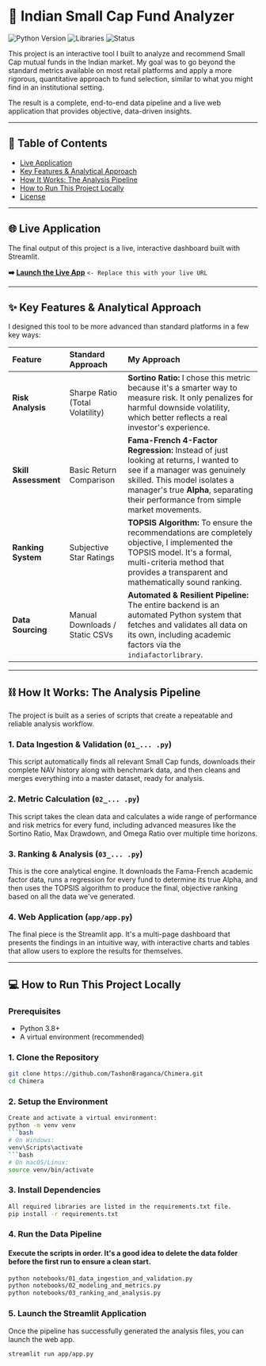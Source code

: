 # 🚀 Indian Small Cap Fund Analyzer

![Python Version](https://img.shields.io/badge/Python-3.8%2B-blue)
![Libraries](https://img.shields.io/badge/Libraries-Pandas%20%7C%20Streamlit%20%7C%20Plotly-orange)
![Status](https://img.shields.io/badge/Status-Complete-brightgreen)

This project is an interactive tool I built to analyze and recommend Small Cap mutual funds in the Indian market. My goal was to go beyond the standard metrics available on most retail platforms and apply a more rigorous, quantitative approach to fund selection, similar to what you might find in an institutional setting.

The result is a complete, end-to-end data pipeline and a live web application that provides objective, data-driven insights.

---

## 📍 Table of Contents
- [Live Application](#-live-application)
- [Key Features & Analytical Approach](#-key-features--analytical-approach)
- [How It Works: The Analysis Pipeline](#-how-it-works-the-analysis-pipeline)
- [How to Run This Project Locally](#-how-to-run-this-project-locally)
- [License](#-license)

---

## 🌐 Live Application

The final output of this project is a live, interactive dashboard built with Streamlit.

**➡️ [Launch the Live App](YOUR_DEPLOYED_STREAMLIT_URL_HERE)** `<- Replace this with your live URL`

---

## ✨ Key Features & Analytical Approach

I designed this tool to be more advanced than standard platforms in a few key ways:

| Feature | Standard Approach | **My Approach** |
| :--- | :--- | :--- |
| **Risk Analysis** | Sharpe Ratio (Total Volatility) | **Sortino Ratio:** I chose this metric because it's a smarter way to measure risk. It only penalizes for harmful downside volatility, which better reflects a real investor's experience. |
| **Skill Assessment** | Basic Return Comparison | **Fama-French 4-Factor Regression:** Instead of just looking at returns, I wanted to see if a manager was genuinely skilled. This model isolates a manager's true **Alpha**, separating their performance from simple market movements. |
| **Ranking System** | Subjective Star Ratings | **TOPSIS Algorithm:** To ensure the recommendations are completely objective, I implemented the TOPSIS model. It's a formal, multi-criteria method that provides a transparent and mathematically sound ranking. |
| **Data Sourcing** | Manual Downloads / Static CSVs | **Automated & Resilient Pipeline:** The entire backend is an automated Python system that fetches and validates all data on its own, including academic factors via the `indiafactorlibrary`. |

---

## ⛓️ How It Works: The Analysis Pipeline

The project is built as a series of scripts that create a repeatable and reliable analysis workflow.

### 1. Data Ingestion & Validation (`01_... .py`)

This script automatically finds all relevant Small Cap funds, downloads their complete NAV history along with benchmark data, and then cleans and merges everything into a master dataset, ready for analysis.

### 2. Metric Calculation (`02_... .py`)

This script takes the clean data and calculates a wide range of performance and risk metrics for every fund, including advanced measures like the Sortino Ratio, Max Drawdown, and Omega Ratio over multiple time horizons.

### 3. Ranking & Analysis (`03_... .py`)

This is the core analytical engine. It downloads the Fama-French academic factor data, runs a regression for every fund to determine its true Alpha, and then uses the TOPSIS algorithm to produce the final, objective ranking based on all the data we've generated.

### 4. Web Application (`app/app.py`)

The final piece is the Streamlit app. It's a multi-page dashboard that presents the findings in an intuitive way, with interactive charts and tables that allow users to explore the results for themselves.

---

## 💻 How to Run This Project Locally

### Prerequisites

- Python 3.8+
- A virtual environment (recommended)

### 1. Clone the Repository

```bash
git clone https://github.com/TashonBraganca/Chimera.git
cd Chimera
```
### 2. Setup the Environment
```bash
Create and activate a virtual environment:
python -m venv venv
```bash
# On Windows:
venv\Scripts\activate
```bash
# On macOS/Linux:
source venv/bin/activate
```
### 3. Install Dependencies
```bash
All required libraries are listed in the requirements.txt file.
pip install -r requirements.txt
```
### 4. Run the Data Pipeline

#### Execute the scripts in order. It's a good idea to delete the data folder before the first run to ensure a clean start.
```bash
python notebooks/01_data_ingestion_and_validation.py
python notebooks/02_modeling_and_metrics.py
python notebooks/03_ranking_and_analysis.py
```
### 5. Launch the Streamlit Application
Once the pipeline has successfully generated the analysis files, you can launch the web app.
```bash
streamlit run app/app.py
```

